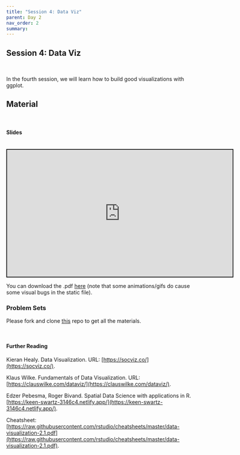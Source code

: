 ```yaml
---
title: "Session 4: Data Viz"
parent: Day 2
nav_order: 2
summary: 
---
```


## Session 4: Data Viz

<br/>

In the fourth session, we will learn how to build good visualizations with ggplot.

## Material

<br/>

#### Slides

<br/>

 <iframe src="https://rawcdn.githack.com/m-freitag/intro-r-polsci/d5c685210cca42ddc398d2673a5a5b406ca2678c/_lessons/Slides/Day%202/04_Data_Viz/04_Data_Viz.html?flush_cache=True" width="600" height="337.50" style="border:2px solid currentColor;" loading="lazy" allowfullscreen></iframe> <script>fitvids('.shareagain', {players: 'iframe'});</script>

You can download the .pdf [here](https://raw.githubusercontent.com/m-freitag/intro-r-polsci/master/_lessons/Slides/Day%202/04_Data_Viz/04_Data_Viz.pdf) (note that some animations/gifs do cause some visual bugs in the static file).

### Problem Sets

Please fork and clone [this]() repo to get all the materials.


<br/>

#### Further Reading

Kieran Healy. Data Visualization. URL: [https://socviz.co/](https://socviz.co/).

Klaus Wilke. Fundamentals of Data Visualization. URL: [https://clauswilke.com/dataviz/](https://clauswilke.com/dataviz/).

Edzer Pebesma, Roger Bivand. Spatial Data Science with applications in R. [https://keen-swartz-3146c4.netlify.app/](https://keen-swartz-3146c4.netlify.app/).

Cheatsheet: [https://raw.githubusercontent.com/rstudio/cheatsheets/master/data-visualization-2.1.pdf](https://raw.githubusercontent.com/rstudio/cheatsheets/master/data-visualization-2.1.pdf).


